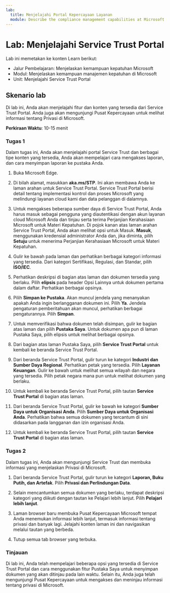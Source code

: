 ```yaml
---
lab:
  title: Menjelajahi Portal Kepercayaan Layanan
  module: Describe the compliance management capabilities at Microsoft
---
```


# Lab: Menjelajahi Service Trust Portal

Lab ini memetakan ke konten Learn berikut:

- Jalur Pembelajaran: Menjelaskan kemampuan kepatuhan Microsoft
- Modul: Menjelaskan kemampuan manajemen kepatuhan di Microsoft
- Unit: Menjelajahi Service Trust Portal

## Skenario lab

Di lab ini, Anda akan menjelajahi fitur dan konten yang tersedia dari Service Trust Portal. Anda juga akan mengunjungi Pusat Kepercayaan untuk melihat informasi tentang Privasi di Microsoft.

**Perkiraan Waktu**: 10-15 menit

### Tugas 1

Dalam tugas ini, Anda akan menjelajahi portal Service Trust dan berbagai tipe konten yang tersedia, Anda akan mempelajari cara mengakses laporan, dan cara menyimpan laporan ke pustaka Anda.

1. Buka Microsoft Edge.

1. Di bilah alamat, masukkan **aka.ms/STP**. Ini akan membawa Anda ke laman arahan untuk Service Trust Portal. Service Trust Portal berisi detail tentang implementasi kontrol dan proses Microsoft yang melindungi layanan cloud kami dan data pelanggan di dalamnya.

1. Untuk mengakses beberapa sumber daya di Service Trust Portal, Anda harus masuk sebagai pengguna yang diautentikasi dengan akun layanan cloud Microsoft Anda dan tinjau serta terima Perjanjian Kerahasiaan Microsoft untuk Materi Kepatuhan. Di pojok kanan atas laman arahan Service Trust Portal, Anda akan melihat opsi untuk Masuk.  **Masuk**, menggunakan kredensial administrator Anda dan, jika diminta, pilih **Setuju** untuk menerima Perjanjian Kerahasiaan Microsoft untuk Materi Kepatuhan.

1. Gulir ke bawah pada laman dan perhatikan berbagai kategori informasi yang tersedia. Dari kategori Sertifikasi, Regulasi, dan Standar, pilih **ISO/IEC**.

1. Perhatikan deskripsi di bagian atas laman dan dokumen tersedia yang berlaku.  Pilih **elipsis** pada header Opsi Lainnya untuk dokumen pertama dalam daftar.  Perhatikan berbagai opsinya.

1. Pilih **Simpan ke Pustaka**.  Akan muncul jendela yang menanyakan apakah Anda ingin berlangganan dokumen ini.  Pilih **Ya**. Jendela pengaturan pemberitahuan akan muncul, perhatikan berbagai pengaturannya. Pilih **Simpan**.

1. Untuk memverifikasi bahwa dokumen telah disimpan, gulir ke bagian atas laman dan pilih **Pustaka Saya**.  Untuk dokumen apa pun di laman Pustaka Saya, pilih elipsis untuk melihat berbagai opsinya.

1. Dari bagian atas laman Pustaka Saya, pilih **Service Trust Portal** untuk kembali ke beranda Service Trust Portal.

1. Dari beranda Service Trust Portal, gulir turun ke kategori **Industri dan Sumber Daya Regional**.  Perhatikan petak yang tersedia.  Pilih **Layanan Keuangan**.  Gulir ke bawah untuk melihat semua wilayah dan negara yang tersedia.  Pilih petak negara mana pun untuk melihat dokumen yang berlaku.

1. Untuk kembali ke beranda Service Trust Portal, pilih tautan **Service Trust Portal** di bagian atas laman.

1. Dari beranda Service Trust Portal, gulir ke bawah ke kategori **Sumber Daya untuk Organisasi Anda**. Pilih **Sumber Daya untuk Organisasi Anda**.  Perhatikan bahwa semua dokumen yang tercantum di sini didasarkan pada langganan dan izin organisasi Anda.

1. Untuk kembali ke beranda Service Trust Portal, pilih tautan **Service Trust Portal** di bagian atas laman.

### Tugas 2

Dalam tugas ini, Anda akan mengunjungi Service Trust dan membuka informasi yang menjelaskan Privasi di Microsoft.

1. Dari beranda Service Trust Portal, gulir turun ke kategori **Laporan, Buku Putih, dan Artefak**. Pilih **Privasi dan Perlindungan Data**.  

1. Selain mencantumkan semua dokumen yang berlaku, terdapat deskripsi kategori yang diikuti dengan tautan ke Pelajari lebih lanjut.  Pilih **Pelajari lebih lanjut**.

1. Laman browser baru membuka Pusat Kepercayaan Microsoft tempat Anda menemukan informasi lebih lanjut, termasuk informasi tentang privasi dan banyak lagi. Jelajahi konten laman ini dan navigasikan melalui tautan yang berbeda.

1. Tutup semua tab browser yang terbuka.

### Tinjauan

Di lab ini, Anda telah mempelajari beberapa opsi yang tersedia di Service Trust Portal dan cara menggunakan fitur Pustaka Saya untuk menyimpan dokumen yang akan ditinjau pada lain waktu.  Selain itu, Anda juga telah mengunjungi Pusat Kepercayaan untuk mengakses dan meninjau informasi tentang privasi di Microsoft.

